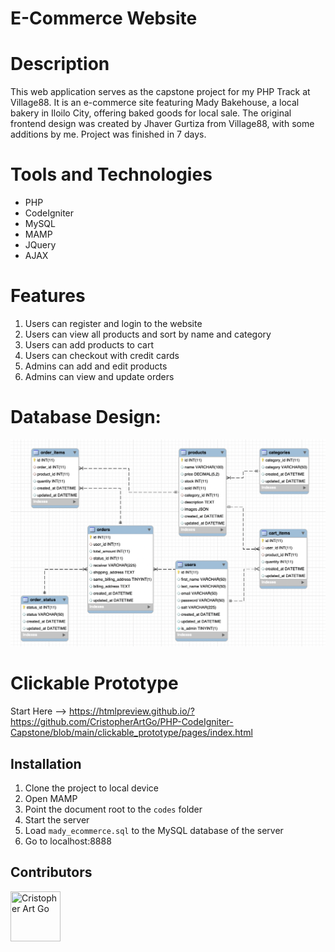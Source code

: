 # E-Commerce Website

# Description

This web application serves as the capstone project for my PHP Track at Village88. It is an e-commerce site featuring Mady Bakehouse, a local bakery in Iloilo City, offering baked goods for local sale. The original frontend design was created by Jhaver Gurtiza from Village88, with some additions by me. Project was finished in 7 days.

# Tools and Technologies
* PHP
* CodeIgniter
* MySQL
* MAMP
* JQuery
* AJAX

# Features
1. Users can register and login to the website
2. Users can view all products and sort by name and category
3. Users can add products to cart
4. Users can checkout with credit cards
5. Admins can add and edit products
6. Admins can view and update orders

# Database Design:
![Thumbnail](https://github.com/CristopherArtGo/PHP-CodeIgniter-Capstone/blob/main/ERD.png)

# Clickable Prototype
Start Here --> https://htmlpreview.github.io/?https://github.com/CristopherArtGo/PHP-CodeIgniter-Capstone/blob/main/clickable_prototype/pages/index.html

## Installation

1. Clone the project to local device
2. Open MAMP
3. Point the document root to the `codes` folder 
4. Start the server
5. Load `mady_ecommerce.sql` to the MySQL database of the server
5. Go to localhost:8888

## Contributors

[//]: contributor-faces

<a href="https://github.com/CristopherArtGo"><img src="https://avatars.githubusercontent.com/u/83489224?v=4" title="Cristopher Art Go" width="80" height="80"></a>

[//]: contributor-faces